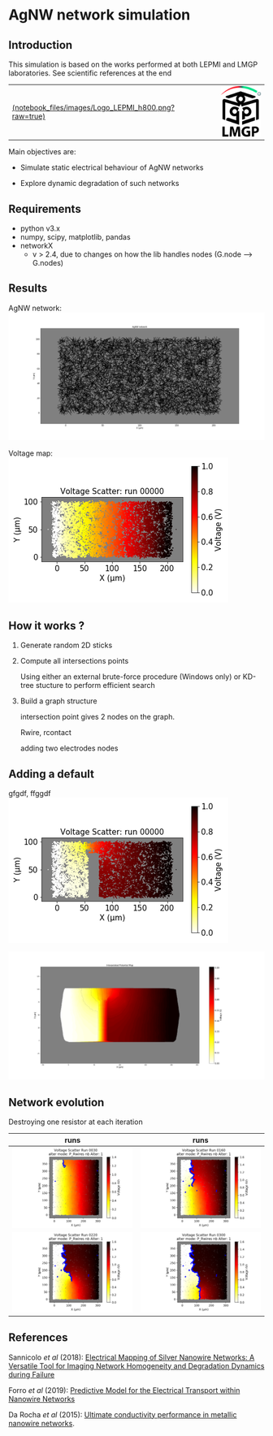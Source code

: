 # AgNW network simulation

## Introduction
This simulation is based on the works performed at both LEPMI and LMGP laboratories.
See scientific references at the end

[comment]: <> (2 images side-by-side: https://stackoverflow.com/q/24319505)

<table>
    <tr>
        <td> <a href="http://www.lepmi-guide.univ-smb.fr"> (notebook_files/images/Logo_LEPMI_h800.png?raw=true) </a> </td>
        <td>  </td>
        <td> <a href="http://www.lmgp.grenoble-inp.fr/"><img src="notebook_files/images/Logo_LMGP_300dpi.png" alt="Drawing" style="height: 100px;"/> </td>
    </tr>
</table>

Main objectives are:
* Simulate static electrical behaviour of AgNW networks

* Explore dynamic degradation of such networks

## Requirements
 * python v3.x
 * numpy, scipy, matplotlib, pandas
 * networkX 
     * v > 2.4, due to changes on how the lib handles nodes (G.node --> G.nodes)
 
 

## Results

AgNW network:
![AgNW network](notebook_files/images/AgNW_network.png)

Voltage map:
![Voltage map example](notebook_files/images/Voltage_Scatter.png)

## How it works ?
1. Generate random 2D sticks 
1. Compute all intersections points
    
    Using either an external brute-force procedure (Windows only) or KD-tree stucture to perform efficient search

1. Build a graph structure

    intersection point gives 2 nodes on the graph.
    
    Rwire, rcontact
    
    adding two electrodes nodes
    
    
    

## Adding a default
gfgdf, ffggdf
![Voltage map example with a vertical slit in the network](notebook_files/images/Voltage_Scatter_slit.png)

![Interpolated Voltage map example with a vertical slit in the network](notebook_files/images/Interpolated_Voltage_slit.png)

## Network evolution

Destroying one resistor at each iteration

runs | runs
--- | ---
![Run 030](notebook_files/images/V_run_0030.png) | ![Run 160](notebook_files/images/V_run_0160.png) 
![Run 220](notebook_files/images/V_run_0220.png) | ![Run 300](notebook_files/images/V_run_0300.png) 

## References

Sannicolo _et al_ (2018): [Electrical Mapping of Silver Nanowire Networks: A Versatile Tool for Imaging Network Homogeneity and Degradation Dynamics during Failure](https://doi.org/10.1021/acsnano.8b01242)

Forro _et al_ (2019): [Predictive Model for the Electrical Transport within Nanowire Networks](https://doi.org/10.1021/acsnano.8b05406)

Da Rocha _et al_ (2015): [Ultimate conductivity performance in metallic nanowire networks](https://doi.org/10.1039/C5NR03905C).
